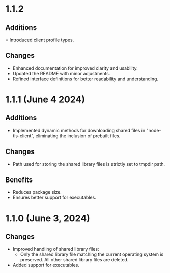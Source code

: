 # 1.1.2
## Additions
= Introduced client profile types.
## Changes
- Enhanced documentation for improved clarity and usability.
- Updated the README with minor adjustments.
- Refined interface definitions for better readability and understanding.

# 1.1.1 (June 4 2024)
## Additions
- Implemented dynamic methods for downloading shared files in "node-tls-client", eliminating the inclusion of prebuilt files.
## Changes
- Path used for storing the shared library files is strictly set to tmpdir path.
## Benefits
- Reduces package size.
- Ensures better support for executables.

# 1.1.0 (June 3, 2024)
## Changes
- Improved handling of shared library files:
  - Only the shared library file matching the current operating system is preserved. All other shared library files are deleted.
- Added support for executables.
